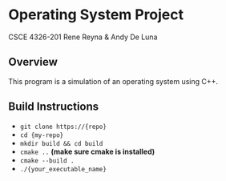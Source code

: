 # Operating System Project
CSCE 4326-201
Rene Reyna & Andy De Luna

## Overview
This program is a simulation of an operating system using C++.

## Build Instructions
* ```git clone https://{repo}``` <br />
* ```cd {my-repo}``` <br />
* ```mkdir build && cd build``` <br />
* ```cmake ..``` **(make sure cmake is installed)**<br />
* ```cmake --build .``` <br />
* ```./{your_executable_name}``` <br />
